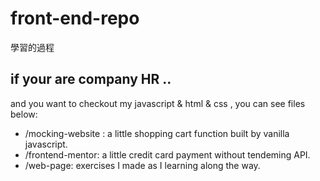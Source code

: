 # front-end-repo
學習的過程
## if your are company HR ..
  and you want to checkout my javascript & html & css , you can see files below:  
  - /mocking-website : a little shopping cart function built by vanilla javascript.  
  - /frontend-mentor: a little credit card payment without tendeming API.  
  - /web-page: exercises I made as I learning along the way.  
  
